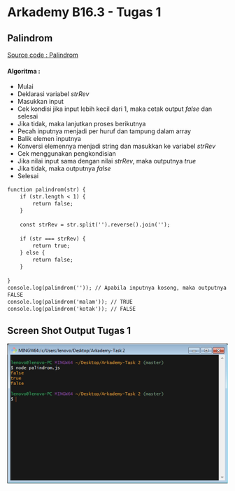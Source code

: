 # Arkademy B16.3 - Tugas 1
## Palindrom
[Source code : Palindrom](https://github.com/dimasdompit/)
#### Algoritma :
* Mulai
* Deklarasi variabel *strRev*
* Masukkan input
* Cek kondisi jika input lebih kecil dari 1, maka cetak output *false* dan selesai
* Jika tidak, maka lanjutkan proses berikutnya
* Pecah inputnya menjadi per huruf dan tampung dalam array
* Balik elemen inputnya
* Konversi elemennya menjadi string dan masukkan ke variabel *strRev*
* Cek menggunakan pengkondisian 
* Jika nilai input sama dengan nilai *strRev*, maka outputnya *true*
* Jika tidak, maka outputnya *false*
* Selesai

```
function palindrom(str) {
    if (str.length < 1) {
        return false;
    }

    const strRev = str.split('').reverse().join('');

    if (str === strRev) { 
        return true;
    } else {
        return false;
    }

}
console.log(palindrom('')); // Apabila inputnya kosong, maka outputnya FALSE
console.log(palindrom('malam')); // TRUE
console.log(palindrom('kotak')); // FALSE
```


## Screen Shot Output Tugas 1
![alt text](https://github.com/dimasdompit/Arkademy-B16.3---Tugas-1/blob/master/ss%20palindrom.png)
